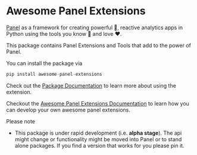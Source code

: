 # Awesome Panel Extensions

[Panel](https://panel.holoviz.org/) as a framework for creating powerful &#128170;, reactive analytics apps in Python using the tools you know &#x1f9e0; and love &hearts;.

This package contains Panel Extensions and Tools that add to the power of Panel.

You can install the package via

```python
pip install awesome-panel-extensions
```

Check out the [Package Documentation](https://github.com/marcskovmadsen/panel-extensions-template#the-awesome-panel-extensions-package) to learn more about using the extension.

Checkout the [Awesome Panel Extensions Documentation](https://github.com/marcskovmadsen/panel-extensions-template) to learn how you can develop your own awesome panel extensions.

Please note

- This package is under rapid development (i.e. **alpha stage**). The api might change or functionality might be moved into Panel or to stand alone packages. If you find a version that works for you please pin it.
